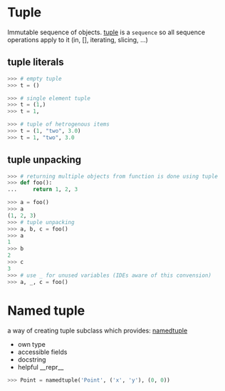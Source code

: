 # Tuple
Immutable sequence of objects.
[tuple](https://docs.python.org/3/library/stdtypes.html#tuple) is a `sequence` so all sequence operations apply to it (in, [], iterating, slicing, ...)
## tuple literals
```python
>>> # empty tuple
>>> t = ()

>>> # single element tuple
>>> t = (1,)
>>> t = 1,

>>> # tuple of hetrogenous items
>>> t = (1, "two", 3.0)
>>> t = 1, "two", 3.0
```
## tuple unpacking
```python
>>> # returning multiple objects from function is done using tuple
>>> def foo():
...     return 1, 2, 3

>>> a = foo()
>>> a
(1, 2, 3)
>>> # tuple unpacking
>>> a, b, c = foo()
>>> a
1
>>> b
2
>>> c
3
>>> # use _ for unused variables (IDEs aware of this convension)
>>> a, _, c = foo()
```
# Named tuple
a way of creating tuple subclass which provides:
[namedtuple](https://docs.python.org/3/library/collections.html#collections.namedtuple)
 - own type
 - accessible fields
 - docstring
 - helpful \_\_repr\_\_
 
 ```python
>>> Point = namedtuple('Point', ('x', 'y'), (0, 0))
 ```

<!--stackedit_data:
eyJoaXN0b3J5IjpbLTIwODc2ODU5NSwxMzg5Mzg5MDM5LC0xOT
E1NDk5MTYxLDEwMDcyNzk2NzldfQ==
-->